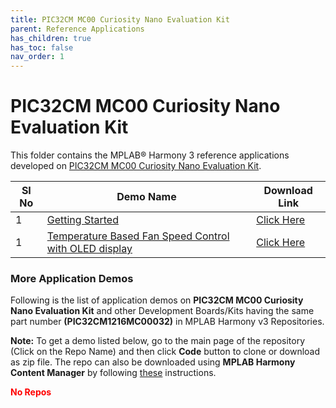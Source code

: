 ```yaml
---
title: PIC32CM MC00 Curiosity Nano Evaluation Kit
parent: Reference Applications
has_children: true
has_toc: false
nav_order: 1
---
```

# PIC32CM MC00 Curiosity Nano Evaluation Kit

This folder contains the MPLAB® Harmony 3 reference applications developed on [PIC32CM MC00 Curiosity Nano Evaluation Kit]().   

|SI No| Demo Name | Download Link |
| --- | --- | -- |
| 1 | [Getting Started](./pic32cmmc_getting_started/readme.md) | [Click Here](https://github.com/MicrochipTech/MPLAB-Harmony-Reference-Apps/releases/latest/download/pic32cmmc_getting_started.zip) |
| 1 | [Temperature Based Fan Speed Control with OLED display](./pic32cmmc_temp_based_fan_control_oled_c/readme.md) | [Click Here](https://github.com/MicrochipTech/MPLAB-Harmony-Reference-Apps/releases/latest/download/pic32cmmc_temp_based_fan_control_oled_c.zip) |

### More Application Demos

Following is the list of application demos on **PIC32CM MC00 Curiosity Nano Evaluation Kit** and other Development Boards/Kits having the same part number **(PIC32CM1216MC00032)** in MPLAB Harmony v3 Repositories.

**Note:** To get a demo listed below, go to the main page of the repository (Click on the Repo Name) and then click **Code** button to clone or download as zip file. The repo can also be downloaded using **MPLAB Harmony Content Manager** by following [these](https://microchip-mplab-harmony.github.io/contentmanager/) instructions.  







[comment]:#ListStart

<span style = "color:red"> **No Repos** </span>



[comment]:#ListEnd
